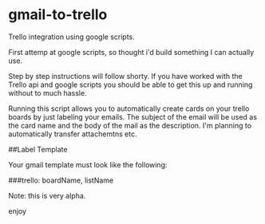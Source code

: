 gmail-to-trello
===============

Trello integration using google scripts.

First attemp at google scripts, so thought i'd build something I can actually use.

Step by step instructions will follow shorty.  If you have worked with the Trello api and google scripts you should be able to get this up and running without to much hassle.

Running this script allows you to automatically create cards on your trello boards by just labeling your emails. The subject of the email will be used as the card name and the body of the mail as the description.  I'm planning to automatically transfer attachemtns etc.

##Label Template

Your gmail template must look like the following:

###trello: boardName, listName

Note: this is very alpha.

enjoy
